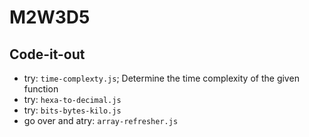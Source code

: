 # M2W3D5


## Code-it-out
- try: `time-complexty.js`; Determine the time complexity of the given function
- try: `hexa-to-decimal.js` 
- try: `bits-bytes-kilo.js`
- go over and atry: `array-refresher.js`